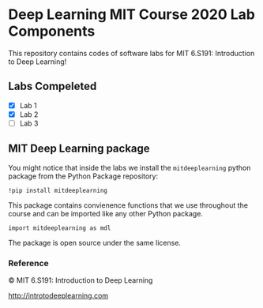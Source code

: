 # Deep Learning MIT Course 2020 Lab Components

This repository contains codes of software labs for MIT 6.S191: Introduction to Deep Learning!


## Labs Compeleted

- [x] Lab 1
- [x] Lab 2
- [ ] Lab 3

## MIT Deep Learning package

You might notice that inside the labs we install the `mitdeeplearning` python package from the Python Package repository:

`!pip install mitdeeplearning`

This package contains convienence functions that we use throughout the course and can be imported like any other Python package.

`import mitdeeplearning as mdl`

The package is open source under the same license.

### Reference

© MIT 6.S191: Introduction to Deep Learning

http://introtodeeplearning.com
